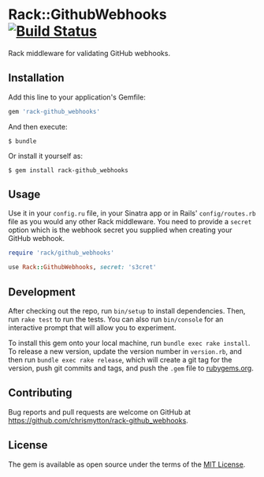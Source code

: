 # Rack::GithubWebhooks [![Build Status](https://travis-ci.org/chrismytton/rack-github_webhooks.svg?branch=master)](https://travis-ci.org/chrismytton/rack-github_webhooks)

Rack middleware for validating GitHub webhooks.

## Installation

Add this line to your application's Gemfile:

```ruby
gem 'rack-github_webhooks'
```

And then execute:

    $ bundle

Or install it yourself as:

    $ gem install rack-github_webhooks

## Usage

Use it in your `config.ru` file, in your Sinatra app or in Rails' `config/routes.rb` file as you would any other Rack middleware. You need to provide a `secret` option which is the webhook secret you supplied when creating your GitHub webhook.

```ruby
require 'rack/github_webhooks'

use Rack::GithubWebhooks, secret: 's3cret'
```

## Development

After checking out the repo, run `bin/setup` to install dependencies. Then, run `rake test` to run the tests. You can also run `bin/console` for an interactive prompt that will allow you to experiment.

To install this gem onto your local machine, run `bundle exec rake install`. To release a new version, update the version number in `version.rb`, and then run `bundle exec rake release`, which will create a git tag for the version, push git commits and tags, and push the `.gem` file to [rubygems.org](https://rubygems.org).

## Contributing

Bug reports and pull requests are welcome on GitHub at https://github.com/chrismytton/rack-github_webhooks.


## License

The gem is available as open source under the terms of the [MIT License](http://opensource.org/licenses/MIT).
